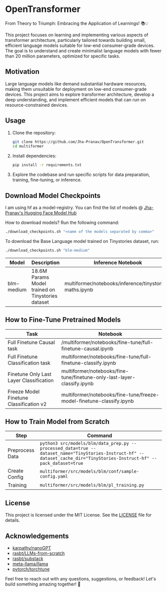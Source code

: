 # OpenTransformer

From Theory to Triumph: Embracing the Application of Learnings! 📚💡

This project focuses on learning and implementing various aspects of transformer architecture, particularly tailored towards building small, efficient language models suitable for low-end consumer-grade devices. The goal is to understand and create minimalist language models with fewer than 20 million parameters, optimized for specific tasks.

## Motivation

Large language models like demand substantial hardware resources, making them unsuitable for deployment on low-end consumer-grade devices. This project aims to explore transformer architecture, develop a deep understanding, and implement efficient models that can run on resource-constrained devices.

## Usage

1. Clone the repository:

   ```bash
   git clone https://github.com/Jha-Pranav/OpenTransformer.git
   cd multiformer
   ```

2. Install dependencies:

   ```bash
   pip install -r requirements.txt
   ```

3. Explore the codebase and run specific scripts for data preparation, training, fine-tuning, or inference.

## Download Model Checkpoints

I am using hf as a model-registry. You can find the list of models @ [Jha-Pranav's Hugging Face Model Hub](https://huggingface.co/Jha-Pranav/blm-lab/resolve/main/)

How to download models? Run the following command:

```bash
./download_checkpoints.sh "<name of the models separated by comma>"
```

To download the Base Language model trained on Tinystories dataset, run:

```bash
./download_checkpoints.sh "blm-medium"
```

| Model      | Description                                       | Inference Notebook                                      |
| ---------- | ------------------------------------------------- | ------------------------------------------------------- |
| blm-medium | 18.6M Params Model trained on Tinystories dataset | multiformer/notebooks/inference/tinystories-maths.ipynb |

## How to Fine-Tune Pretrained Models

| Task                                    | Notebook                                                                |
| --------------------------------------- | ----------------------------------------------------------------------- |
| Full Finetune Causal task               | /multiformer/notebooks/fine-tune/full-finetune-causal.ipynb             |
| Full Finetune Classification task       | multiformer/notebooks/fine-tune/full-finetune-classify.ipynb            |
| Finetune Only Last Layer Classification | multiformer/notebooks/fine-tune/finetune-only-last-layer-classify.ipynb |
| Freeze Model Finetune Classification v2 | multiformer/notebooks/fine-tune/freeze-model-finetune-classify.ipynb    |

## How to Train Model from Scratch

| Step            | Command                                                                                                                                                                |
| --------------- | ---------------------------------------------------------------------------------------------------------------------------------------------------------------------- |
| Preprocess Data | `python3 src/models/blm/data_prep.py --processed_data=true --dataset_name="TinyStories-Instruct-hf" --dataset_cache_dir="TinyStories-Instruct-hf" --pack_dataset=true` |
| Create Config   | `multiformer/src/models/blm/conf/sample-config.yaml`                                                                                                                   |
| Training        | `multiformer/src/models/blm/pl_training.py`                                                                                                                            |

## License

This project is licensed under the MIT License. See the [LICENSE](multiformer/LICENSE) file for details.

## Acknowledgements

- [karpathy/nanoGPT](https://github.com/karpathy/nanoGPT)
- [rasbt/LLMs-from-scratch](https://github.com/rasbt/LLMs-from-scratch)
- [rasbt/substack](https://substack.com/@rasbt/posts)
- [meta-llama/llama](https://github.com/meta-llama/llama)
- [pytorch/torchtune](https://github.com/pytorch/torchtune)

Feel free to reach out with any questions, suggestions, or feedback! Let's build something amazing together! 🚀
